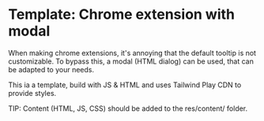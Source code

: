 # Template: Chrome extension with modal

When making chrome extensions, it's annoying that the default tooltip is not customizable.
To bypass this, a modal (HTML dialog) can be used, that can be adapted to your needs.

This ia a template, build with JS & HTML and uses Tailwind Play CDN to provide styles.

TIP: Content (HTML, JS, CSS) should be added to the res/content/ folder.


